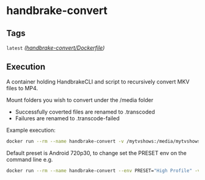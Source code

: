 # handbrake-convert

## Tags

`latest` *([handbrake-convert/Dockerfile](https://github.com/drweaver/docker-libs/blob/master/handbrake-convert/Dockerfile))*

## Execution

A container holding HandbrakeCLI and script to recursively convert MKV files to MP4.

Mount folders you wish to convert under the /media folder

* Successfully coverted files are renamed to <name>.transcoded
* Failures are renamed to <name>.transcode-failed

Example execution:

```bash
docker run --rm --name handbrake-convert -v /mytvshows:/media/mytvshows -v /myfilms:/media/myfilms handbrake-convert
```

Default preset is Android 720p30, to change set the PRESET env on the command line e.g.

```bash
docker run --rm --name handbrake-convert --env PRESET="High Profile" -v /mytvshows:/media/mytvshows -v /myfilms:/media/myfilms handbrake-convert
```
